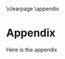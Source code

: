 <!-- These newlines need to be here to ensure proper formatting -->

\clearpage
\appendix

# Appendix

Here is the appendix
